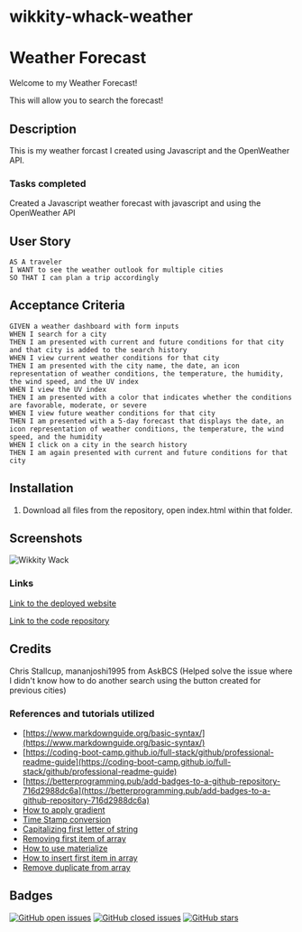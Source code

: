 
# wikkity-whack-weather

# **Weather Forecast**

Welcome to my Weather Forecast!

This will allow you to search the forecast!


## Description

This is my weather forcast I created using Javascript and the OpenWeather API.

### **Tasks completed**
Created a Javascript weather forecast with javascript and using the OpenWeather API


## User Story

```
AS A traveler
I WANT to see the weather outlook for multiple cities
SO THAT I can plan a trip accordingly
```

## Acceptance Criteria

```
GIVEN a weather dashboard with form inputs
WHEN I search for a city
THEN I am presented with current and future conditions for that city and that city is added to the search history
WHEN I view current weather conditions for that city
THEN I am presented with the city name, the date, an icon representation of weather conditions, the temperature, the humidity, the wind speed, and the UV index
WHEN I view the UV index
THEN I am presented with a color that indicates whether the conditions are favorable, moderate, or severe
WHEN I view future weather conditions for that city
THEN I am presented with a 5-day forecast that displays the date, an icon representation of weather conditions, the temperature, the wind speed, and the humidity
WHEN I click on a city in the search history
THEN I am again presented with current and future conditions for that city
```

## Installation

1. Download all files from the repository, open index.html within that folder.



## Screenshots

![Wikkity Wack](./assets/Wikkity-Wikkity-Whack-Weather.gif)


### **Links**

[Link to the deployed website](https://mrtofuuu.github.io/wikkity-whack-weather/)

[Link to the code repository](https://github.com/MrTofuuu/wikkity-whack-weather)




## Credits
Chris Stallcup, mananjoshi1995 from AskBCS (Helped solve the issue where I didn't know how to do another search using the button created for previous cities)


### References and tutorials utilized
* [https://www.markdownguide.org/basic-syntax/](https://www.markdownguide.org/basic-syntax/)
* [https://coding-boot-camp.github.io/full-stack/github/professional-readme-guide](https://coding-boot-camp.github.io/full-stack/github/professional-readme-guide)
* [https://betterprogramming.pub/add-badges-to-a-github-repository-716d2988dc6a](https://betterprogramming.pub/add-badges-to-a-github-repository-716d2988dc6a)
* [How to apply gradient](https://www.quora.com/How-can-I-apply-a-gradient-color-on-my-navbar-through-materialize-CSS)
* [Time Stamp conversion](https://stackoverflow.com/questions/24170933/convert-unix-timestamp-to-date-time-javascript)
* [Capitalizing first letter of string](https://capitalizemytitle.com/ufaqs/how-to-uppercase-the-first-letter-of-a-string-in-javascript/)
* [Removing first item of array](https://www.w3schools.com/jsref/jsref_shift.asp)
* [How to use materialize](https://materializecss.com/)
* [How to insert first item in array](https://www.w3schools.com/jsref/jsref_unshift.asp#:~:text=The%20unshift()%20method%20adds,an%20array%2C%20use%20push()%20.)
* [Remove duplicate from array](https://developer.mozilla.org/en-US/docs/Web/JavaScript/Reference/Global_Objects/Set)

## Badges

[![GitHub open issues](https://img.shields.io/github/issues/MrTofuuu/wikkity-whack-weather?style=for-the-badge)](https://github.com/MrTofuuu/wikkity-whack-weather/issues)
[![GitHub closed issues](https://img.shields.io/github/issues-closed/MrTofuuu/wikkity-whack-weather?style=for-the-badge)](https://img.shields.io/github/issues-closed/MrTofuuu/wikkity-whack-weather?style=for-the-badge)
[![GitHub stars](https://img.shields.io/github/stars/MrTofuuu/wikkity-whack-weather?style=for-the-badge)](https://github.com/MrTofuuu/wikkity-whack-weather/stargazers)



